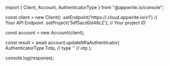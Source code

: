 import { Client, Account, AuthenticatorType } from "@appwrite.io/console";

const client = new Client()
    .setEndpoint('https://<REGION>.cloud.appwrite.io/v1') // Your API Endpoint
    .setProject('5df5acd0d48c2'); // Your project ID

const account = new Account(client);

const result = await account.updateMfaAuthenticator(
    AuthenticatorType.Totp, // type
    '<OTP>' // otp
);

console.log(response);
